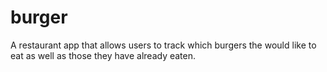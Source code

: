 # burger
A restaurant app that allows users to track which burgers the would like to eat as well as those they have already eaten.
